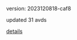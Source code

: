 version: 2023120818-caf8

updated 31 avds

[details](https://github.com/0x74f917491bfa7ebfa379/ali_avd_db/blob/master/change_log/2023/12/08/18/caf8.txt)